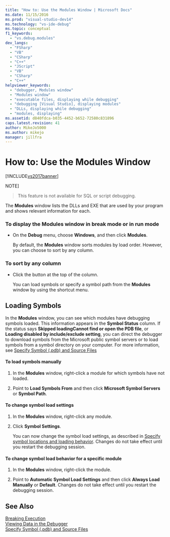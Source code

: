 ```yaml
---
title: "How to: Use the Modules Window | Microsoft Docs"
ms.date: 11/15/2016
ms.prod: "visual-studio-dev14"
ms.technology: "vs-ide-debug"
ms.topic: conceptual
f1_keywords: 
  - "vs.debug.modules"
dev_langs: 
  - "FSharp"
  - "VB"
  - "CSharp"
  - "C++"
  - "JScript"
  - "VB"
  - "CSharp"
  - "C++"
helpviewer_keywords: 
  - "debugger, Modules window"
  - "Modules window"
  - "executable files, displaying while debugging"
  - "debugging [Visual Studio], displaying modules"
  - "DLLs, displaying while debugging"
  - "modules, displaying"
ms.assetid: d840fdca-b035-4452-b652-72580c831896
caps.latest.revision: 41
author: MikeJo5000
ms.author: mikejo
manager: jillfra
---
```

# How to: Use the Modules Window
[!INCLUDE[vs2017banner](../includes/vs2017banner.md)]

NOTE]
>  This feature is not available for SQL or script debugging.  
  
 The **Modules** window lists the DLLs and EXE that are used by your program and shows relevant information for each.  
  
### To display the Modules window in break mode or in run mode  
  
- On the **Debug** menu, choose **Windows**, and then click **Modules**.  
  
     By default, the **Modules** window sorts modules by load order. However, you can choose to sort by any column.  
  
### To sort by any column  
  
- Click the button at the top of the column.  
  
     You can load symbols or specify a symbol path from the **Modules** window by using the shortcut menu.  
  
## Loading Symbols  
 In the **Modules** window, you can see which modules have debugging symbols loaded. This information appears in the **Symbol Status** column. If the status says **Skipped loadingCannot find or open the PDB file**, or **Loading disabled by include/exclude setting**, you can direct the debugger to download symbols from the Microsoft public symbol servers or to load symbols from a symbol directory on your computer. For more information, see [Specify Symbol (.pdb) and Source Files](../debugger/specify-symbol-dot-pdb-and-source-files-in-the-visual-studio-debugger.md)  
  
#### To load symbols manually  
  
1. In the **Modules** window, right-click a module for which symbols have not loaded.  
  
2. Point to **Load Symbols From** and then click **Microsoft Symbol Servers** or **Symbol Path**.  
  
#### To change symbol load settings  
  
1. In the **Modules** window, right-click any module.  
  
2. Click **Symbol Settings**.  
  
     You can now change the symbol load settings, as described in [Specify symbol locations and loading behavior](../debugger/specify-symbol-dot-pdb-and-source-files-in-the-visual-studio-debugger.md#BKMK_Specify_symbol_locations_and_loading_behavior). Changes do not take effect until you restart the debugging session.  
  
#### To change symbol load behavior for a specific module  
  
1. In the **Modules** window, right-click the module.  
  
2. Point to **Automatic Symbol Load Settings** and then click **Always Load Manually** or **Default**. Changes do not take effect until you restart the debugging session.  
  
## See Also  
 [Breaking Execution](http://msdn.microsoft.com/30fc4643-f337-4651-b1ff-f2de2c098d40)   
 [Viewing Data in the Debugger](../debugger/viewing-data-in-the-debugger.md)   
 [Specify Symbol (.pdb) and Source Files](../debugger/specify-symbol-dot-pdb-and-source-files-in-the-visual-studio-debugger.md)
